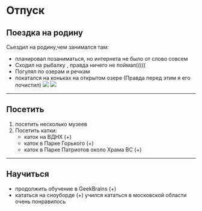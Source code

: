 # Отпуск 

## Поездка на родину 
Сьездил на родину,чем занимался там:
- планировал позаниматься, но интернета не было от слово совсем
- Сходил на рыбалку , правда ничего не поймал(((((
- Погулял по озерам и речкам 
- покатался на коньках на открытом озере (Правда перед этим я его почистил) 
![](IMG_20230221_160033.jpg)
![](IMG_20230223_130954.jpg)

---
## Посетить 
1. посетить несколько музеев
2. Посетить катки: 
    - каток на ВДНХ (+)
    - каток в Парке Горького (+)
    - каток в Парке Патриотов около Храма ВС (+)

---
## Научиться 
- продолжить обучение в GeekBrains (+)
- кататься на сноуборде (+) учился кататься в московской области очень понравилось 